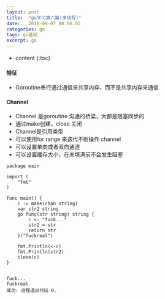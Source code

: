 ```yaml
---
layout: post
title:  "go学习第六篇(多线程)"
date:   2018-09-07 00:06:05
categories: go
tags: go基础
excerpt: go
---
```


* content
{:toc}

#### 特征

- Goroutine奉行通过通信来共享内存，而不是共享内存来通信

#### Channel
- Channel 是goroutine 沟通的桥梁，大都是阻塞同步的
- 通过make创建，close 关闭
- Channel是引用类型
- 可以使用for range 来迭代不断操作 channel
- 可以设置单向或者双向通道
- 可以设置缓存大小，在未填满前不会发生阻塞

```
package main

import (
	"fmt"
)

func main() {
	c := make(chan string)
	var str2 string
	go func(str string) string {
		c <- "fuck..."
		str2 = str
		return str
	}("fuckreal")

	fmt.Println(<-c)
	fmt.Println(str2)
	close(c)
}


fuck...
fuckreal
成功: 进程退出代码 0.



```

